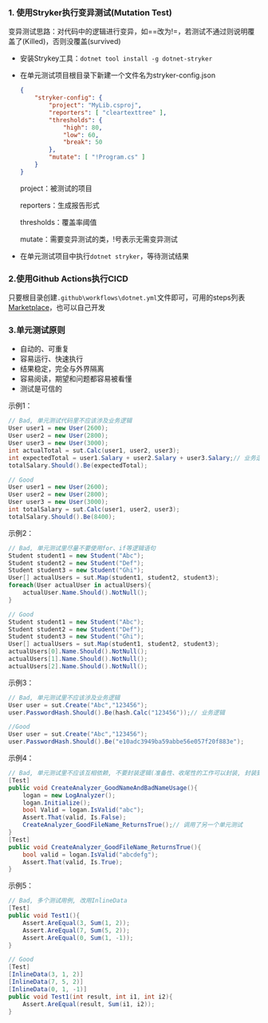 ### 1. 使用Stryker执行变异测试(Mutation Test)

变异测试思路：对代码中的逻辑进行变异，如==改为!=，若测试不通过则说明覆盖了(Killed)，否则没覆盖(survived)

* 安装Strykey工具：`dotnet tool install -g dotnet-stryker`

* 在单元测试项目根目录下新建一个文件名为stryker-config.json

  ```json
  {
      "stryker-config": {
          "project": "MyLib.csproj",
          "reporters": [ "cleartexttree" ],
          "thresholds": {
              "high": 80,
              "low": 60,
              "break": 50
          },
          "mutate": [ "!Program.cs" ]
      }
  }
  ```

  project：被测试的项目

  reporters：生成报告形式

  thresholds：覆盖率阈值

  mutate：需要变异测试的类，!号表示无需变异测试

* 在单元测试项目中执行`dotnet stryker`，等待测试结果

### 2.使用Github Actions执行CICD

只要根目录创建`.github\workflows\dotnet.yml`文件即可，可用的steps列表[Marketplace](https://github.com/marketplace?type=actions)，也可以自己开发

### 3.单元测试原则

* 自动的、可重复
* 容易运行、快速执行
* 结果稳定，完全与外界隔离
* 容易阅读，期望和问题都容易被看懂
* 测试是可信的

示例1：

```c#
// Bad, 单元测试代码里不应该涉及业务逻辑
User user1 = new User(2600);
User user2 = new User(2800);
User user3 = new User(3000);
int actualTotal = sut.Calc(user1, user2, user3);
int expectedTotal = user1.Salary + user2.Salary + user3.Salary;// 业务逻辑
totalSalary.Should().Be(expectedTotal);
```

```c#
// Good
User user1 = new User(2600);
User user2 = new User(2800);
User user3 = new User(3000);
int totalSalary = sut.Calc(user1, user2, user3);
totalSalary.Should().Be(8400);
```

示例2：

```c#
// Bad, 单元测试里尽量不要使用for、if等逻辑语句
Student student1 = new Student("Abc");
Student student2 = new Student("Def");
Student student3 = new Student("Ghi");
User[] actualUsers = sut.Map(student1, student2, student3);
foreach(User actualUser in actualUsers){
    actualUser.Name.Should().NotNull();
}
```

```c#
// Good
Student student1 = new Student("Abc");
Student student2 = new Student("Def");
Student student3 = new Student("Ghi");
User[] actualUsers = sut.Map(student1, student2, student3);
actualUsers[0].Name.Should().NotNull();
actualUsers[1].Name.Should().NotNull();
actualUsers[2].Name.Should().NotNull();
```

示例3：

```c#
// Bad, 单元测试里不应该涉及业务逻辑
User user = sut.Create("Abc","123456");
user.PasswordHash.Should().Be(hash.Calc("123456"));// 业务逻辑
```

```c#
//Good
User user = sut.Create("Abc","123456");
user.PasswordHash.Should().Be("e10adc3949ba59abbe56e057f20f883e");
```

示例4：

```c#
// Bad, 单元测试里不应该互相依赖, 不要封装逻辑(准备性、收尾性的工作可以封装, 封装到公共类)
[Test]
public void CreateAnalyzer_GoodNameAndBadNameUsage(){
    logan = new LogAnalyzer();
    logan.Initialize();
    bool Valid = logan.IsValid("abc");
    Assert.That(valid, Is.False);
    CreateAnalyzer_GoodFileName_ReturnsTrue();// 调用了另一个单元测试
}
[Test]
public void CreateAnalyzer_GoodFileName_ReturnsTrue(){
    bool valid = logan.IsValid("abcdefg");
    Assert.That(valid, Is.True);
}
```

示例5：

```c#
// Bad, 多个测试用例, 改用InlineData
[Test]
public void Test1(){
    Assert.AreEqual(3, Sum(1, 2));
    Assert.AreEqual(7, Sum(5, 2));
    Assert.AreEqual(0, Sum(1, -1));
}
```

```c#
// Good
[Test]
[InlineData(3, 1, 2)]
[InlineData(7, 5, 2)]
[InlineData(0, 1, -1)]
public void Test1(int result, int i1, int i2){
    Assert.AreEqual(result, Sum(i1, i2));
}
```

